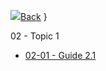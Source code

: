 
<h>[![](../assets/home.svg)Back](/fr02.1/_home.md)</h>
   }

<hb>02 - Topic 1                            </hb>
-  [02-01 - Guide 2.1                       ](02.01.Guide-2.1.md)